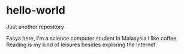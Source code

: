 # hello-world
Just another repository

Fasya here, I'm a science computer student in Malasysia
I like coffee. Reading is my kind of leisures besides exploring the Internet
